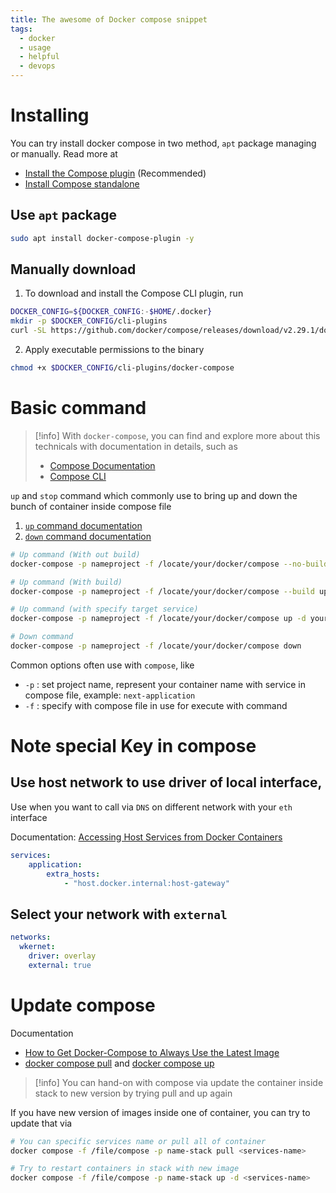 ```yaml
---
title: The awesome of Docker compose snippet
tags:
  - docker
  - usage
  - helpful
  - devops
---
```

# Installing

You can try install docker compose in two method, `apt` package managing or manually. Read more at

- [Install the Compose plugin](https://docs.docker.com/compose/install/linux/) (Recommended)
- [Install Compose standalone](https://docs.docker.com/compose/install/standalone/)

## Use `apt` package

```bash
sudo apt install docker-compose-plugin -y
```

## Manually download

1. To download and install the Compose CLI plugin, run

```bash
DOCKER_CONFIG=${DOCKER_CONFIG:-$HOME/.docker}
mkdir -p $DOCKER_CONFIG/cli-plugins
curl -SL https://github.com/docker/compose/releases/download/v2.29.1/docker-compose-linux-x86_64 -o $DOCKER_CONFIG/cli-plugins/docker-compose
```

2. Apply executable permissions to the binary

```bash
chmod +x $DOCKER_CONFIG/cli-plugins/docker-compose
```
# Basic command

>[!info]
>With `docker-compose`, you can find and explore more about this technicals with documentation in details, such as
>- [Compose Documentation](https://docs.docker.com/compose/)
>- [Compose CLI](https://docs.docker.com/compose/reference/)

`up` and `stop` command which commonly use to bring up and down the bunch of container inside compose file

1. [`up` command documentation](https://docs.docker.com/reference/cli/docker/compose/up/)
2. [`down` command documentation](https://docs.docker.com/reference/cli/docker/compose/down/)

```bash
# Up command (With out build)
docker-compose -p nameproject -f /locate/your/docker/compose --no-build up -d

# Up command (With build)
docker-compose -p nameproject -f /locate/your/docker/compose --build up -d

# Up command (with specify target service)
docker-compose -p nameproject -f /locate/your/docker/compose up -d yourservice

# Down command
docker-compose -p nameproject -f /locate/your/docker/compose down 
```

Common options often use with `compose`, like

- `-p` : set project name, represent your container name with service in compose file, example: `next-application`
- `-f` : specify with compose file in use for execute with command

# Note special Key in compose

## Use host network to use driver of local interface,

Use when you want to call via `DNS` on different network with your `eth` interface

Documentation: [Accessing Host Services from Docker Containers](https://dev.to/mjnaderi/accessing-host-services-from-docker-containers-1a97)

```yaml {3-4}
services:
	application:
	    extra_hosts:
			- "host.docker.internal:host-gateway"
```

## Select your network with `external`

```yaml {4}
networks:
  wkernet:
    driver: overlay
    external: true
```

# Update compose

Documentation

- [How to Get Docker-Compose to Always Use the Latest Image](https://www.baeldung.com/ops/docker-compose-latest-image)
- [docker compose pull](https://docs.docker.com/reference/cli/docker/compose/pull/) and [docker compose up](https://docs.docker.com/reference/cli/docker/compose/up/)

>[!info]
>You can hand-on with compose via update the container inside stack to new version by trying pull and up again

If you have new version of images inside one of container, you can try to update that via

```bash
# You can specific services name or pull all of container
docker compose -f /file/compose -p name-stack pull <services-name>

# Try to restart containers in stack with new image
docker compose -f /file/compose -p name-stack up -d <services-name>
```